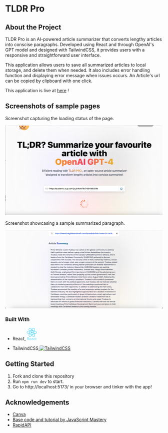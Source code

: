 <!-- PROJECT LOGO -->

# TLDR Pro

## About the Project

TLDR Pro is an AI-powered article summarizer that converts lengthy articles into conscise paragraphs. Developed using React and through OpenAI's GPT model and designed with TailwindCSS, it provides users with a responsive and straightforward user interface.

This application allows users to save all summarized articles to local storage, and delete them when needed. It also includes error handling function and displaying error message when issues occurs. An Article's url can be copied by clipboard with one click.

This application is live at [here](https://ai-summarizer-sherimin.vercel.app) !

## Screenshots of sample pages

Screenshot capturing the loading status of the page.

![Screenshot capturing the loading status of the page.](https://github.com/sherimin/AISummarizer/blob/master/src/assets/Sample-Loading.png)

Screenshot showcasing a sample summarized paragraph.

![Screenshot showcasing a sample summarized paragraph.](https://github.com/sherimin/AISummarizer/blob/master/src/assets/Sample-Paragraph.png)

### Built With

- React<a href="https://reactjs.org/" target="_blank" rel="noreferrer"> <img src="https://raw.githubusercontent.com/devicons/devicon/master/icons/react/react-original-wordmark.svg" alt="react" width="40" height="40"/> </a>

- TailwindCSS<a href="https://tailwindui.com/" target="_blank" rel="noreferrer"> <img src="https://tailwindcss.com/_next/static/media/tailwindcss-mark.3c5441fc7a190fb1800d4a5c7f07ba4b1345a9c8.svg/" alt="TailwindCSS" width="40" height="40"/> </a>

## Getting Started

1. Fork and clone this repository
2. Run `npm run dev` to start.
3. Go to http://localhost:5173/ in your browser and tinker with the app!

## Acknowledgements

- [Canva](https://www.canva.com)
- [Base code and tutorial by JavaScript Mastery](https://github.com/adrianhajdin)
- [RapidAPI](https://rapidapi.com/restyler/api/article-extractor-and-summarizer?utm_source=youtube.com%2FJavaScriptMastery&utm_medium=referral&utm_campaign=DevRel)
